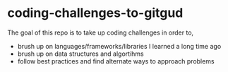 # coding-challenges-to-gitgud

The goal of this repo is to take up coding challenges in order to,
- brush up on languages/frameworks/libraries I learned a long time ago
- brush up on data structures and algortihms
- follow best practices and find alternate ways to approach problems
